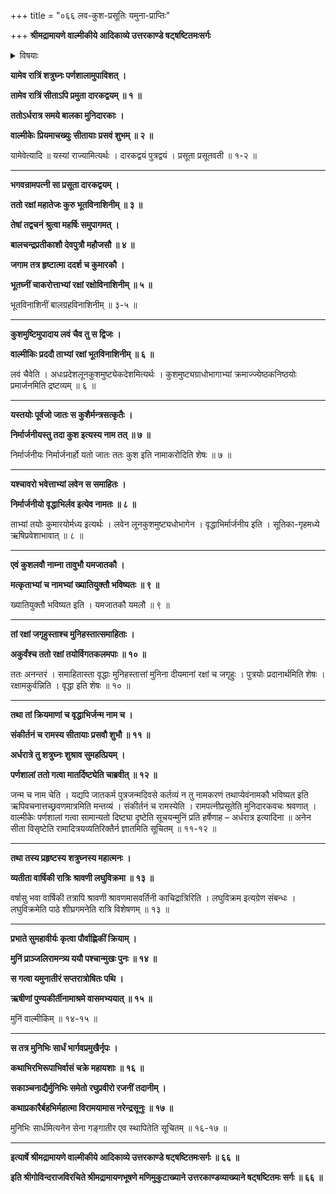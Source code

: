+++
title = "०६६ लव-कुश-प्रसूतिः यमुना-प्राप्तिः"

+++
**श्रीमद्रामायणे वाल्मीकीये आदिकाव्ये उत्तरकाण्डे षट्षष्टितमःसर्गः**


<details><summary>विषयाः</summary>

शत्रुघ्नस्य पर्णशाला-प्रवेश-रात्रौ  
सीतया कुमार-द्वय-प्रसवः ॥ १ ॥  
वाल्मीकिना सीता-सुतयोर् जात-कर्म-करण-पूर्वकं  
क्रमेण कुश-लवाव् इति नाम-करणं च ॥ २ ॥  
शत्रुघ्नेन सीताया अपत्योत्पत्ति-श्रवण-हर्षेण रात्रि-यापन-पूर्वकं  
प्रभाते वाल्मीकेर् अभ्यनुज्ञया निर्गमः ॥ ३ ॥  
तथा यमुना-तीरम् एय  
तत्र ऋषि-गणैः सह  
तेभ्यः कथा-श्रवणेन सुखनिवासः ॥ ४ ॥
</details>


**यामेव रात्रिं शत्रुघ्नः पर्णशालामुपाविशत् ।**

**तामेव रात्रिं सीताऽपि प्रमुता दारकद्वयम् ॥ १ ॥**

**ततोऽर्धरात्र समये बालका मुनिदारकाः ।**

**वाल्मीकेः प्रियमाचख्युः सीतायाः प्रसवं शुभम् ॥ २ ॥**

यामेवेत्यादि ॥ यस्यां राज्यामित्यर्थः । दारकद्वयं पुत्रद्वयं । प्रसूता प्रसूतवती ॥ १-२ ॥

****

**भगवन्रामपत्नी सा प्रसूता दारकद्वयम् ।**

**ततो रक्षां महातेजः कुरु भूतविनाशिनीम् ॥ ३ ॥**

**तेषां तद्वचनं श्रुत्वा महर्षिः समुपागमत् ।**

**बालचन्द्रप्रतीकाशौ देवपुत्रौ महौजसौ ॥ ४ ॥**

**जगाम तत्र हृष्टात्मा ददर्श च कुमारकौ ।**

**भूतघ्नीं चाकरोत्ताभ्यां रक्षां रक्षोविनाशिनीम् ॥ ५ ॥**

भूतविनाशिनीं बालग्रहविनाशिनीम् ॥ ३-५ ॥

****

**कुशमुष्टिमुपादाय लवं चैव तु स द्विजः ।**

**वाल्मीकिः प्रददौ ताभ्यां रक्षां भूतविनाशिनीम् ॥ ६ ॥**

लवं चैवेति । अधःप्रदेशलूनकुशमुष्ट्येकदेशमित्यर्थः । कुशमुष्ट्यग्राधोभागाभ्यां क्रमाज्ज्येष्ठकनिष्ठयोः प्रमार्जनमिति द्रष्टव्यम् ॥ ६ ॥

****

**यस्तयोः पूर्वजो जातः स कुशैर्मन्त्रसत्कृतैः ।**

**निर्मार्जनीयस्तु तदा कुश इत्यस्य नाम तत् ॥ ७ ॥**

निर्मार्जनीयः निर्मार्जनार्हो यतो जातः ततः कुश इति नामाकरोदिति शेषः ॥ ७ ॥

****

**यश्चावरो भवेत्ताभ्यां लवेन स समाहितः ।**

**निर्मार्जनीयो वृद्धाभिर्लव इत्येव नामतः ॥ ८ ॥**

ताभ्यां तयोः कुमारयोर्मध्य इत्यर्थः । लवेन लूनकुशमुष्ट्यधोभागेन । वृद्धाभिर्मार्जनीय इति । सूतिका-गृहमध्ये ऋषिप्रवेशाभावात् ॥ ८ ॥

****

**एवं कुशलवौ नाम्ना तावुभौ यमजातकौ ।**

**मत्कृताभ्यां च नामभ्यां ख्यातियुक्तौ भविष्यतः ॥ ९ ॥**

ख्यातियुक्तौ भविष्यत इति । यमजातकौ यमलौ ॥ ९ ॥

****

**तां रक्षां जगृहुस्ताश्च मुनिहस्तात्समाहिताः ।**

**अकुर्वंश्च ततो रक्षां तयोर्विगतकलमपाः ॥ १० ॥**

ततः अनन्तरं । समाहितास्ता वृद्धाः मुनिहस्तात्तां मुनिना दीयमानां रक्षां च जगृहुः । पुत्रयोः प्रदानार्थमिति शेषः । रक्षामकुर्वन्निति । वृद्धा इति शेषः ॥ १० ॥

****

**तथा तां क्रियमाणां च वृद्धाभिर्जन्म नाम च ।**

**संकीर्तनं च रामस्य सीतायाः प्रसवौ शुभौ ॥ ११ ॥**

**अर्धरात्रे तु शत्रुघ्नः शुश्राव सुमहत्प्रियम् ।**

**पर्णशालां ततो गत्वा मातर्दिष्ट्येति चाब्रवीत् ॥ १२ ॥**

जन्म च नाम चेति । यद्यपि जातकर्म पुत्रजन्मदिवसे कर्तव्यं न तु नामकरणं तथाप्येवंनामकौ भविष्यत इति ऋपिवचनात्तच्छ्रवणमात्रमिति मन्तव्यं । संकीर्तनं च रामस्येति । रामपत्नीप्रसूतेति मुनिदारकवचः श्रवणात् । वाल्मीकेः पर्णशालां गत्वा सामान्यतो दिष्ट्या दृष्टेति सूचयन्मुनिं प्रति हर्षेणाह – अर्धरात्र इत्यादिना ॥ अनेन सीता विसृष्टेति रामादित्रयव्यतिरिक्तैर्न ज्ञातमिति सूचितम् ॥ ११-१२ ॥

****

**तथा तस्य प्रहृष्टस्य शत्रुघ्नस्य महात्मनः ।**

**व्यतीता वार्षिकी रात्रिः श्रावणी लघुविक्रमा ॥ १३ ॥**

वर्षासु भवा वार्षिकी तत्रापि श्रावणी श्रावणमासवर्तिनी काचिद्रात्रिरिति । लघुविक्रम इत्यग्रेण संबन्धः । लघुविक्रमेति पाठे शीघ्रगमनेति रात्रि विशेषणम् ॥ १३ ॥

****

**प्रभाते सुमहावीर्यः कृत्वा पौर्वाह्णिकीं क्रियाम् ।**

**मुनिं प्राञ्जलिरामन्त्र्य ययौ पश्चान्मुखः पुनः ॥ १४ ॥**

**स गत्वा यमुनातीरं सप्तरात्रोषितः पथि ।**

**ऋषीणां पुण्यकीर्तीनामाश्रमे वासमभ्ययात् ॥ १५ ॥**

मुनिं वाल्मीकिम् ॥ १४-१५ ॥

****

**स तत्र मुनिभिः सार्धं भार्गवप्रमुखैर्नृपः ।**

**कथाभिरभिरूपाभिर्वासं चक्रे महायशाः ॥ १६ ॥**

**सकाञ्चनाद्यैर्मुनिभिः समेतो रघुप्रवीरो रजनीं तदानीम् ।**

**कथाप्रकारैर्बहभिर्महात्मा विरामयामास नरेन्द्रसूनुः ॥ १७ ॥**

मुनिभिः सार्धमित्यनेन सेना गङ्गातीर एव स्थापितेति सूचितम् ॥ १६-१७ ॥

****

**इत्यार्षे श्रीमद्रामायणे वाल्मीकीये आदिकाव्ये उत्तरकाण्डे षट्षष्टितमःसर्गः ॥ ६६ ॥**

**इति श्रीगोविन्दराजविरचिते श्रीमद्रामायणभूषणे मणिमुकुटाख्याने उत्तरकाण्डव्याख्याने षट्षष्टितमः सर्गः ॥ ६६ ॥**

